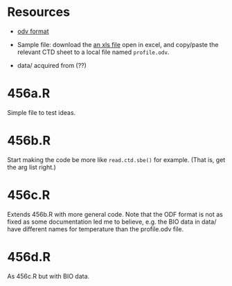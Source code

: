 # Resources

* [odv format](https://www.bodc.ac.uk/data/codes_and_formats/odv_format/)

* Sample file: download the [an xls file](http://www.seadatanet.org/content/download/9752/65735/file/Examples%20of%20SeaDataNet%20variant%20ODV%20spreadsheet-based%20import%20format.xls)
open in excel, and copy/paste the relevant CTD sheet to a local file named
``profile.odv``.

* data/ acquired from (??)

# 456a.R

Simple file to test ideas.

# 456b.R

Start making the code be more like ``read.ctd.sbe()`` for example.  (That is, get the arg list right.)

# 456c.R

Extends 456b.R with more general code.  Note that the ODF format is not as
fixed as some documentation led me to believe, e.g. the BIO data in data/ have
different names for temperature than the profile.odv file.

# 456d.R

As 456c.R but with BIO data.
